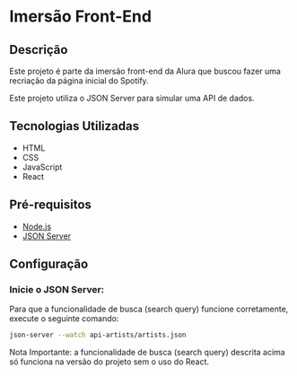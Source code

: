 # Imersão Front-End

## Descrição

Este projeto é parte da imersão front-end da Alura que buscou fazer uma recriação da página inicial do Spotify.

Este projeto utiliza o JSON Server para simular uma API de dados.

## Tecnologias Utilizadas

- HTML
- CSS
- JavaScript
- React

## Pré-requisitos

- [Node.js](https://nodejs.org/)
- [JSON Server](https://github.com/typicode/json-server)


## Configuração
### Inicie o JSON Server:
Para que a funcionalidade de busca (search query) funcione corretamente, execute o seguinte comando:

```bash
json-server --watch api-artists/artists.json
```
Nota Importante:
a funcionalidade de busca (search query) descrita acima só funciona na versão do projeto sem o uso do React.
